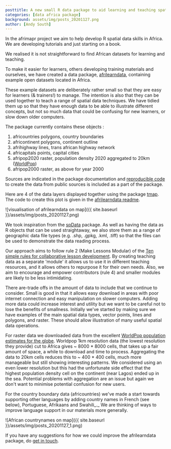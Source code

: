 ```yaml
---
posttitle: A new small R data package to aid learning and teaching spatial techniques in Africa - afrilearndata 
categories: [data africa package]
background: assets/img/posts_20201127.png
author: [Andy South]
---
```


In the afrimapr project we aim to help develop R spatial data skills in Africa. We are developing tutorials and just starting on a book.

We realised it is not straightforward to find African datasets for learning and teaching.

To make it easier for learners, others developing training materials and ourselves, we have created a data package, [afrilearndata](https://github.com/afrimapr/afrilearndata), containing example open datasets located in Africa.

These example datasets are deliberately rather small so that they are easy for learners (& trainers!) to manage. The intention is also that they can be used together to teach a range of spatial data techniques. We have tidied them up so that they have enough data to be able to illustrate different concepts, but not so much data that could be confusing for new learners, or slow down older computers.

The package currently contains these objects :

1. africountries polygons, country boundaries
2. africontinent polygons, continent outline
3. afrihighway lines, trans african highway network
4. africapitals points, capital cities
5. afripop2020 raster, population density 2020 aggregated to 20km ([WorldPop](https://www.worldpop.org/))
6. afripop2000 raster, as above for year 2000

Sources are indicated in the package documentation and [reproducible code](https://github.com/afrimapr/afrilearndata/blob/master/data-raw/afrilearndata-data-creation.R) to create the data from public sources is included as a part of the package.

Here are 4 of the data layers displayed together using the package [tmap](https://cran.r-project.org/web/packages/tmap/vignettes/tmap-getstarted.html). The code to create this plot is given in the [afrilearndata readme](https://github.com/afrimapr/afrilearndata/blob/master/README.md).

![visualisation of afrilearndata on map]({{ site.baseurl }}/assets/img/posts_20201127.png)

We took inspiration from the [spData](https://github.com/Nowosad/spData) package. As well as having the data as R objects that can be used straightaway, we also store them as a range of geographic data file types (e.g. .shp, .gpkg, .kml, .tiff) so that the files can be used to demonstrate the data reading process.

Our approach aims to follow rule 2 (Make Lessons Modular) of the [Ten simple rules for collaborative lesson development](https://doi.org/10.1371/journal.pcbi.1005963). By creating teaching data as a separate &#39;module&#39; it allows us to use it in different teaching resources, and it allows others to repurpose it for their own needs. Also, we aim to encourage and empower contributors (rule 4) and smaller modules are likely to be less intimidating.

There are-trade offs in the amount of data to include that we continue to consider. Small is good in that it allows easy download in areas with poor internet connection and easy manipulation on slower computers. Adding more data could increase interest and utility but we want to be careful not to lose the benefits of smallness. Initially we&#39;ve started by making sure we have examples of the main spatial data types, vector points, lines and polygons, and raster. These should allow illustration of many useful spatial data operations.

For raster data we downloaded data from the excellent [WorldPop population estimates for the globe](https://www.worldpop.org/methods/populations). Worldpop 1km resolution data (the lowest resolution they provide) cut to Africa gives ~ 8000 \* 8000 cells, that takes up a fair amount of space, a while to download and time to process. Aggregating the data to 20km cells reduces this to ~ 400 \* 400 cells, much more manageable but still showing interesting patterns. We considered using an even lower resolution but this had the unfortunate side effect that the highest population density cell on the continent (near Lagos) ended up in the sea. Potential problems with aggregation are an issue but again we don&#39;t want to minimise potential confusion for new users.

For the country boundary data (africountries) we&#39;ve made a start towards supporting other languages by adding country names in French (see below), Portuguese, Afrikaans and Swahili_._ We are thinking of ways to improve language support in our materials more generally.

![African countrynames on map]({{ site.baseurl }}/assets/img/posts_20201127_1.png)

If you have any suggestions for how we could improve the afrilearndata package, do [get in touch](https://afrimapr.github.io/afrimapr.website/get-involved/).